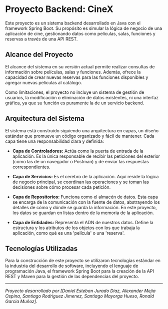 # Proyecto Backend: CineX

Este proyecto es un sistema backend desarrollado en Java con el framework Spring Boot. Su propósito es simular la lógica de negocio de una aplicación de cine, gestionando datos como películas, salas, funciones y reservas a través de una API REST.

## Alcance del Proyecto

El alcance del sistema en su versión actual permite realizar consultas de información sobre películas, salas y funciones. Además, ofrece la capacidad de crear nuevas reservas para las funciones disponibles y agregar nuevas películas al catálogo. 

Como limitaciones, el proyecto no incluye un sistema de gestión de usuarios, la modificación o eliminación de datos existentes, ni una interfaz gráfica, ya que su función es puramente la de un servicio backend.

## Arquitectura del Sistema

El sistema está construido siguiendo una arquitectura en capas, un diseño estándar que promueve un código organizado y fácil de mantener. Cada capa tiene una responsabilidad clara y definida:

- **Capa de Controladores:** Actúa como la puerta de entrada de la aplicación. Es la única responsable de recibir las peticiones del exterior (como las de un navegador o Postman) y de enviar las respuestas correspondientes.

- **Capa de Servicios:** Es el cerebro de la aplicación. Aquí reside la lógica de negocio principal, se coordinan las operaciones y se toman las decisiones sobre cómo procesar cada petición.

- **Capa de Repositorios:** Funciona como el almacén de datos. Esta capa se encarga de la comunicación con la fuente de datos, abstrayendo los detalles de cómo y dónde se guarda la información. En este proyecto, los datos se guardan en listas dentro de la memoria de la aplicación.

- **Capa de Entidades:** Representa el ADN de nuestros datos. Define la estructura y los atributos de los objetos con los que trabaja la aplicación, como qué es una 'película' o una 'reserva'.

## Tecnologías Utilizadas

Para la construcción de este proyecto se utilizaron tecnologías estándar en la industria del desarrollo de software, incluyendo el lenguaje de programación Java, el framework Spring Boot para la creación de la API REST y Maven para la gestión de las dependencias del proyecto.

---
*Proyecto desarrollado por [Daniel Esteban Jurado Diaz, Alexander Mejia Ospina, Santiago Rodriguez Jimenez, Santiago Mayorga Hueso, Ronald Garcia Muñoz].*
